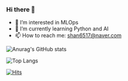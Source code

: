 ### Hi there 👋

- 👀 I’m interested in MLOps
- 🌱 I’m currently learning Python and AI
- 📫 How to reach me: shan6517@naver.com

![Anurag's GitHub stats](https://github-readme-stats.vercel.app/api?username=suhwanjo&show_icons=true&theme=vue) 

![Top Langs](https://github-readme-stats.vercel.app/api/top-langs/?username=suhwanjo&layout=compact&theme=vue)

[![Hits](https://hits.seeyoufarm.com/api/count/incr/badge.svg?url=https%3A%2F%2Fgithub.com%2Fsuhwanjo&count_bg=%2379C83D&title_bg=%23555555&icon=&icon_color=%23E7E7E7&title=hits&edge_flat=false)](https://hits.seeyoufarm.com)
